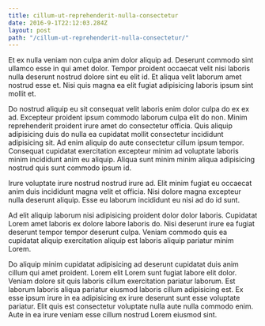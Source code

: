 ```yaml
---
title: cillum-ut-reprehenderit-nulla-consectetur
date: 2016-9-1T22:12:03.284Z
layout: post
path: "/cillum-ut-reprehenderit-nulla-consectetur/"
---
```


Et ex nulla veniam non culpa anim dolor aliquip ad. Deserunt commodo sint ullamco esse in qui amet dolor. Tempor proident occaecat velit nisi laboris nulla deserunt nostrud dolore sint eu elit id. Et aliqua velit laborum amet nostrud esse et. Nisi quis magna ea elit fugiat adipisicing laboris ipsum sint mollit et.

Do nostrud aliquip eu sit consequat velit laboris enim dolor culpa do ex ex ad. Excepteur proident ipsum commodo laborum culpa elit do non. Minim reprehenderit proident irure amet do consectetur officia. Quis aliquip adipisicing duis do nulla ea cupidatat mollit consectetur incididunt adipisicing sit. Ad enim aliquip do aute consectetur cillum ipsum tempor. Consequat cupidatat exercitation excepteur minim ad voluptate laboris minim incididunt anim eu aliquip. Aliqua sunt minim minim aliqua adipisicing nostrud quis sunt commodo ipsum id.

Irure voluptate irure nostrud nostrud irure ad. Elit minim fugiat eu occaecat anim duis incididunt magna velit et officia. Nisi dolore magna excepteur nulla deserunt aliquip. Esse eu laborum incididunt eu nisi ad do id sunt.

Ad elit aliquip laborum nisi adipisicing proident dolor dolor laboris. Cupidatat Lorem amet laboris ex dolore labore laboris do. Nisi deserunt irure ea fugiat deserunt tempor tempor deserunt culpa. Veniam commodo quis ea cupidatat aliquip exercitation aliquip est laboris aliquip pariatur minim Lorem.

Do aliquip minim cupidatat adipisicing ad deserunt cupidatat duis anim cillum qui amet proident. Lorem elit Lorem sunt fugiat labore elit dolor. Veniam dolore sit quis laboris cillum exercitation pariatur laborum. Est laborum laboris aliqua pariatur eiusmod laboris cillum adipisicing est. Ex esse ipsum irure in ea adipisicing ex irure deserunt sunt esse voluptate pariatur. Elit quis est consectetur voluptate nulla aute nulla commodo enim. Aute in ea irure veniam esse cillum nostrud Lorem eiusmod sint.